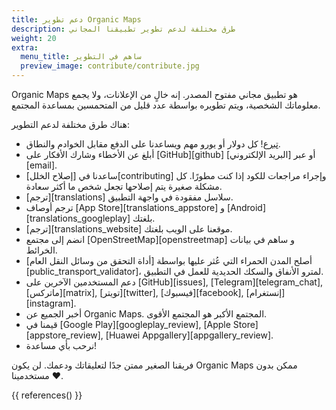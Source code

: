 ```yaml
---
title: دعم تطوير Organic Maps
description: طرق مختلفة لدعم تطوير تطبيقنا المجاني
weight: 20
extra:
  menu_title: ساهم في التطوير
  preview_image: contribute/contribute.jpg
---
```


Organic Maps هو تطبيق مجاني مفتوح المصدر. إنه خالٍ من الإعلانات، ولا يجمع
معلوماتك الشخصية، ويتم تطويره بواسطة عدد قليل من المتحمسين بمساعدة المجتمع.

هناك طرق مختلفة لدعم التطوير:

- [تبرع](@/donate/index.md)! كل دولار أو يورو مهم ويساعدنا على الدفع مقابل
  الخوادم والنطاق.
- أبلغ عن الأخطاء وشارك الأفكار على [GitHub][github] أو عبر [البريد
  الإلكتروني][email].
- ساعدنا في [إصلاح الخلل][contributing] وإجراء مراجعات للكود إذا كنت
  مطورًا. كل مشكلة صغيرة يتم إصلاحها تجعل شخص ما أكثر سعادة.
- [ترجم][translations] سلاسل مفقودة في واجهة التطبيق.
- ترجم أوصاف [App Store][translations_appstore] و
  [Android][translations_googleplay] بلغتك.
- [ترجم][translations_website] موقعنا على الويب بلغتك.
- انضم إلى مجتمع [OpenStreetMap][openstreetmap] و ساهم في بيانات الخرائط.
- أصلح المدن الحمراء التي عُثر عليها بواسطة [أداة التحقق من وسائل النقل
  العام] [public_transport_validator]، لمترو الأنفاق والسكك الحديدية للعمل
  في التطبيق.
- دعم المستخدمين الآخرين على [GitHub][issues], [Telegram][telegram_chat],
  [ماتركس][matrix], [تويتر][twitter], [فيسبوك][facebook],
  [إنستغرام][instagram].
- أخبر الجميع عن Organic Maps. المجتمع الأكبر هو المجتمع الأقوى.
- قيمنا في [Google Play][googleplay_review], [Apple Store][appstore_review],
  [Huawei Appgallery][appgallery_review].
- نرحب بأي مساعدة!

فريقنا الصغير ممتن جدًا لتعليقاتك ودعمك. لن يكون Organic Maps ممكن بدون
مستخدمينا ❤️.

{{ references() }}
